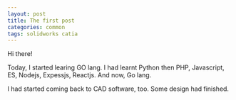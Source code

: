 ```yaml
---
layout: post
title: The first post
categories: common
tags: solidworks catia
---
```


Hi there!

Today, I started learing GO lang.
I had learnt Python then PHP, Javascript, ES, Nodejs, Expessjs, Reactjs. And now, Go lang.

I had started coming back to CAD software, too.
Some design had finished.

